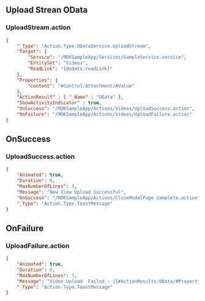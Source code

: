 ## Upload Strean OData 

### UploadStream.action

```json
{
    "_Type": "Action.Type.ODataService.UploadStream",
    "Target": {
        "Service": "/MDKSampleApp/Services/SampleService.service",
        "EntitySet": "Videos",
        "ReadLink": "{@odata.readLink}"
    },
    "Properties": {
        "content": "#Control:Attachment/#Value"
    },
    "ActionResult" : { "_Name" : "OData" },
    "ShowActivityIndicator" : true,
    "OnSuccess": "/MDKSampleApp/Actions/Videos/UploadSuccess.action",
    "OnFailure": "/MDKSampleApp/Actions/Videos/UploadFailure.action"
}
```

## OnSuccess

### UploadSuccess.action

```json
{
	"Animated": true,
	"Duration": 6,
	"MaxNumberOfLines": 3,
	"Message": "New View Upload Successful",
	"OnSuccess": "/MDKSampleApp/Actions/CloseModalPage_Complete.action",
	"_Type": "Action.Type.ToastMessage"
}
```

## OnFailure

### UploadFailure.action

```json
{
	"Animated": true,
	"Duration": 8,
	"MaxNumberOfLines": 3,
	"Message": "Video Upload  Failed - {{#ActionResults:OData/#Property:error}}",
	"_Type": "Action.Type.ToastMessage"
}
```